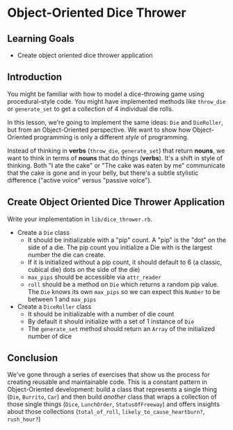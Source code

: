 # Object-Oriented Dice Thrower

## Learning Goals

- Create object oriented dice thrower application

## Introduction

You might be familiar with how to model a dice-throwing game using
procedural-style code. You might have implemented methods like `throw_die` or
`generate_set` to get a collection of 4 individual die rolls.

In this lesson, we're going to implement the same ideas: `Die` and
`DieRoller`, but from an Object-Oriented perspective. We want to show
how Object-Oriented programming is only a different _style_ of programming.

Instead of thinking in **verbs** (`throw_die`, `generate_set`) that
return **nouns**, we want to think in terms of **nouns** that do things
(**verbs**). It's a shift in style of thinking. Both "I
ate the cake" or "The cake was eaten by me" communicate that the cake
is gone and in your belly, but there's a subtle stylistic difference
("active voice" versus "passive voice").

## Create Object Oriented Dice Thrower Application

Write your implementation in `lib/dice_thrower.rb`.

* Create a `Die` class
  * It should be initializable with a "pip" count. A "pip" is the "dot" on the side of a die. The pip count you initialize a Die with is the largest number the die can create.
  * If it is initialized without a pip count, it should default to 6 (a classic, cubical die)
    dots on the side of the die)
  * `max_pips` should be accessible via `attr_reader`
  * `roll` should be a method on `Die` which returns a random pip value. The `Die` knows its own `max_pips` so we can expect this `Number` to be between 1 and `max_pips`
* Create a `DiceRoller` class
  * It should be initializable with a number of die count 
  * By default it should initialize with a set of 1 instance of `Die`
  * The `generate_set` method should return an `Array` of the initialized number
    of dice

## Conclusion

We've gone through a series of exercises that show us the process for creating
reusable and maintainable code. This is a constant pattern in Object-Oriented
development: build a class that represents a single thing (`Die`, `Burrito`,
`Car`) and then build _another_ class that wraps a collection of those single
things (`Dice`, `LunchOrder`, `StatusOfFreeway`) and offers insights about
those collections (`total_of_roll`, `likely_to_cause_heartburn?`, `rush_hour?`)

[settlers of catan]: https://www.catan.com/
